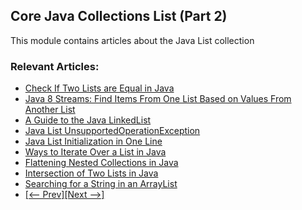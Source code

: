 ## Core Java Collections List (Part 2)

This module contains articles about the Java List collection

### Relevant Articles: 
- [Check If Two Lists are Equal in Java](https://www.baeldung.com/java-test-a-list-for-ordinality-and-equality)
- [Java 8 Streams: Find Items From One List Based on Values From Another List](https://www.baeldung.com/java-streams-find-list-items)
- [A Guide to the Java LinkedList](https://www.baeldung.com/java-linkedlist)
- [Java List UnsupportedOperationException](https://www.baeldung.com/java-list-unsupported-operation-exception)
- [Java List Initialization in One Line](https://www.baeldung.com/java-init-list-one-line)
- [Ways to Iterate Over a List in Java](https://www.baeldung.com/java-iterate-list)
- [Flattening Nested Collections in Java](https://www.baeldung.com/java-flatten-nested-collections)
- [Intersection of Two Lists in Java](https://www.baeldung.com/java-lists-intersection)
- [Searching for a String in an ArrayList](https://www.baeldung.com/java-search-string-arraylist)
- [[<-- Prev]](/core-java-modules/core-java-collections-list)[[Next -->]](/core-java-modules/core-java-collections-list-3)
